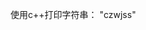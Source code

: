 <!--
 * @Author: czw
 * @Date: 2021-08-20 22:35:48
 * @LastEditors: czw
 * @LastEditTime: 2021-08-20 22:37:03
-->
使用c++打印字符串： "czwjss"